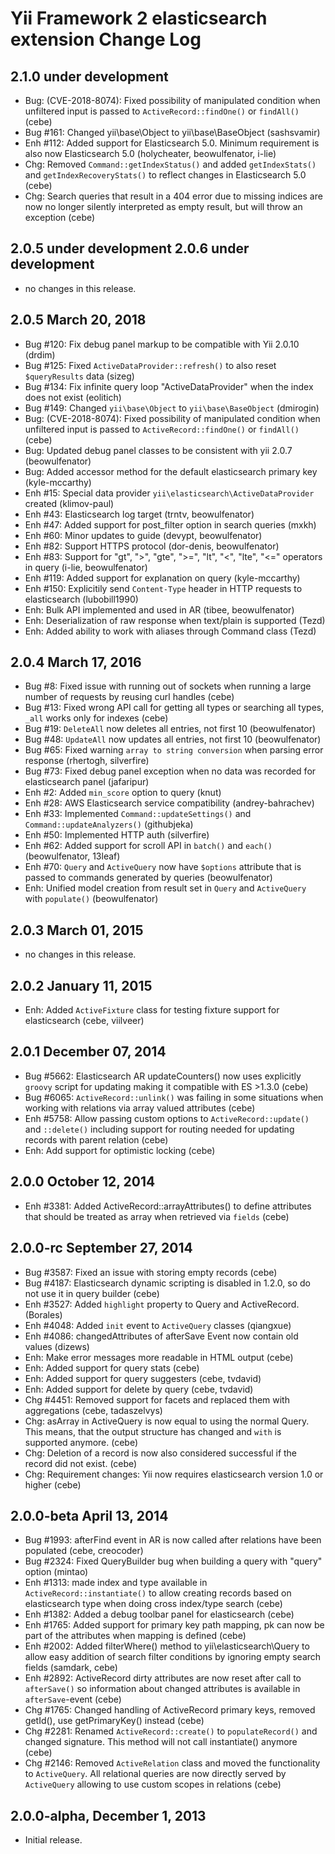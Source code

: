 Yii Framework 2 elasticsearch extension Change Log
==================================================

2.1.0 under development
-----------------------

- Bug: (CVE-2018-8074): Fixed possibility of manipulated condition when unfiltered input is passed to `ActiveRecord::findOne()` or `findAll()` (cebe)
- Bug #161: Changed yii\base\Object to yii\base\BaseObject (sashsvamir)
- Enh #112: Added support for Elasticsearch 5.0. Minimum requirement is also now Elasticsearch 5.0 (holycheater, beowulfenator, i-lie)
- Chg: Removed `Command::getIndexStatus()` and added `getIndexStats()` and `getIndexRecoveryStats()` to reflect changes in Elasticsearch 5.0 (cebe)
- Chg: Search queries that result in a 404 error due to missing indices are now no longer silently interpreted as empty result, but will throw an exception (cebe)

2.0.5 under development
2.0.6 under development
-----------------------

- no changes in this release.


2.0.5 March 20, 2018
--------------------

- Bug #120: Fix debug panel markup to be compatible with Yii 2.0.10 (drdim)
- Bug #125: Fixed `ActiveDataProvider::refresh()` to also reset `$queryResults` data (sizeg)
- Bug #134: Fix infinite query loop "ActiveDataProvider" when the index does not exist (eolitich)
- Bug #149: Changed `yii\base\Object` to `yii\base\BaseObject` (dmirogin)
- Bug: (CVE-2018-8074): Fixed possibility of manipulated condition when unfiltered input is passed to `ActiveRecord::findOne()` or `findAll()` (cebe)
- Bug: Updated debug panel classes to be consistent with yii 2.0.7 (beowulfenator)
- Bug: Added accessor method for the default elasticsearch primary key (kyle-mccarthy)
- Enh #15: Special data provider `yii\elasticsearch\ActiveDataProvider` created (klimov-paul)
- Enh #43: Elasticsearch log target (trntv, beowulfenator)
- Enh #47: Added support for post_filter option in search queries (mxkh)
- Enh #60: Minor updates to guide (devypt, beowulfenator)
- Enh #82: Support HTTPS protocol (dor-denis, beowulfenator)
- Enh #83: Support for "gt", ">", "gte", ">=", "lt", "<", "lte", "<=" operators in query (i-lie, beowulfenator)
- Enh #119: Added support for explanation on query (kyle-mccarthy)
- Enh #150: Explicitily send `Content-Type` header in HTTP requests to elasticsearch (lubobill1990)
- Enh: Bulk API implemented and used in AR (tibee, beowulfenator)
- Enh: Deserialization of raw response when text/plain is supported (Tezd)
- Enh: Added ability to work with aliases through Command class (Tezd)


2.0.4 March 17, 2016
--------------------

- Bug #8: Fixed issue with running out of sockets when running a large number of requests by reusing curl handles (cebe)
- Bug #13: Fixed wrong API call for getting all types or searching all types, `_all` works only for indexes (cebe)
- Bug #19: `DeleteAll` now deletes all entries, not first 10 (beowulfenator)
- Bug #48: `UpdateAll` now updates all entries, not first 10 (beowulfenator)
- Bug #65: Fixed warning `array to string conversion` when parsing error response (rhertogh, silverfire)
- Bug #73: Fixed debug panel exception when no data was recorded for elasticsearch panel (jafaripur)
- Enh #2: Added `min_score` option to query (knut)
- Enh #28: AWS Elasticsearch service compatibility (andrey-bahrachev)
- Enh #33: Implemented `Command::updateSettings()` and `Command::updateAnalyzers()` (githubjeka)
- Enh #50: Implemented HTTP auth (silverfire)
- Enh #62: Added support for scroll API in `batch()` and `each()` (beowulfenator, 13leaf)
- Enh #70: `Query` and `ActiveQuery` now have `$options` attribute that is passed to commands generated by queries (beowulfenator)
- Enh: Unified model creation from result set in `Query` and `ActiveQuery` with `populate()` (beowulfenator)


2.0.3 March 01, 2015
--------------------

- no changes in this release.


2.0.2 January 11, 2015
----------------------

- Enh: Added `ActiveFixture` class for testing fixture support for elasticsearch (cebe, viilveer)


2.0.1 December 07, 2014
-----------------------

- Bug #5662: Elasticsearch AR updateCounters() now uses explicitly `groovy` script for updating making it compatible with ES >1.3.0 (cebe)
- Bug #6065: `ActiveRecord::unlink()` was failing in some situations when working with relations via array valued attributes (cebe)
- Enh #5758: Allow passing custom options to `ActiveRecord::update()` and `::delete()` including support for routing needed for updating records with parent relation (cebe)
- Enh: Add support for optimistic locking (cebe)


2.0.0 October 12, 2014
----------------------

- Enh #3381: Added ActiveRecord::arrayAttributes() to define attributes that should be treated as array when retrieved via `fields` (cebe)


2.0.0-rc September 27, 2014
---------------------------

- Bug #3587: Fixed an issue with storing empty records (cebe)
- Bug #4187: Elasticsearch dynamic scripting is disabled in 1.2.0, so do not use it in query builder (cebe)
- Enh #3527: Added `highlight` property to Query and ActiveRecord. (Borales)
- Enh #4048: Added `init` event to `ActiveQuery` classes (qiangxue)
- Enh #4086: changedAttributes of afterSave Event now contain old values (dizews)
- Enh: Make error messages more readable in HTML output (cebe)
- Enh: Added support for query stats (cebe)
- Enh: Added support for query suggesters (cebe, tvdavid)
- Enh: Added support for delete by query (cebe, tvdavid)
- Chg #4451: Removed support for facets and replaced them with aggregations (cebe, tadaszelvys)
- Chg: asArray in ActiveQuery is now equal to using the normal Query. This means, that the output structure has changed and `with` is supported anymore. (cebe)
- Chg: Deletion of a record is now also considered successful if the record did not exist. (cebe)
- Chg: Requirement changes: Yii now requires elasticsearch version 1.0 or higher (cebe)


2.0.0-beta April 13, 2014
-------------------------

- Bug #1993: afterFind event in AR is now called after relations have been populated (cebe, creocoder)
- Bug #2324: Fixed QueryBuilder bug when building a query with "query" option (mintao)
- Enh #1313: made index and type available in `ActiveRecord::instantiate()` to allow creating records based on elasticsearch type when doing cross index/type search (cebe)
- Enh #1382: Added a debug toolbar panel for elasticsearch (cebe)
- Enh #1765: Added support for primary key path mapping, pk can now be part of the attributes when mapping is defined (cebe)
- Enh #2002: Added filterWhere() method to yii\elasticsearch\Query to allow easy addition of search filter conditions by ignoring empty search fields (samdark, cebe)
- Enh #2892: ActiveRecord dirty attributes are now reset after call to `afterSave()` so information about changed attributes is available in `afterSave`-event (cebe)
- Chg #1765: Changed handling of ActiveRecord primary keys, removed getId(), use getPrimaryKey() instead (cebe)
- Chg #2281: Renamed `ActiveRecord::create()` to `populateRecord()` and changed signature. This method will not call instantiate() anymore (cebe)
- Chg #2146: Removed `ActiveRelation` class and moved the functionality to `ActiveQuery`.
             All relational queries are now directly served by `ActiveQuery` allowing to use
             custom scopes in relations (cebe)


2.0.0-alpha, December 1, 2013
-----------------------------

- Initial release.


